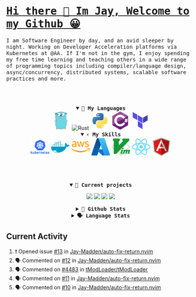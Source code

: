 
<b> <u>
  <h1> <samp>
      Hi there 👋 Im Jay, Welcome to my Github 😀 
    </samp>
  </h1>
</u> </b>
<p>
  <samp>
   I am Software Engineer by day, and an avid sleeper by night. Working on Developer Acceleration platforms via Kubernetes at @AA. If I'm not in the gym, I enjoy spending my free time learning and teaching others in a wide range of programming topics including compiler/language design, async/concurrency, distributed systems, scalable software practices and more. 
    <br><br>
  </samp>
 </p>
<br> 
<p align="center">
  <details align="center" open>
    <summary><samp><b> 🚀 My Languages </b> </samp> </summary>
  <img src = 'https://github.com/devicons/devicon/blob/master/icons/go/go-original.svg' alt='ts' width='50'/>
  <img src = 'https://rustacean.net/assets/rustacean-flat-noshadow.svg' alt='Rust' width='50'/>
  <img src = 'https://github.com/devicons/devicon/blob/master/icons/python/python-original.svg' alt='Python' width='50'/>
  <img src = 'https://github.com/devicons/devicon/blob/master/icons/csharp/csharp-original.svg' alt='C#' width='50'/>
  <img src = 'https://github.com/devicons/devicon/blob/master/icons/terraform/terraform-original.svg' alt='Terraform' width='50'/>
  </details>
    <details align="center" open>
    <summary><samp> <b>⚡️ My Skills </b> </samp> </summary>
  <img src = 'https://github.com/devicons/devicon/blob/master/icons/kubernetes/kubernetes-plain-wordmark.svg' alt='Kubernetes' width='50'/>
  <img src = 'https://github.com/devicons/devicon/blob/master/icons/docker/docker-plain.svg' alt='Docker' width='50'/>
  <img src = 'https://github.com/devicons/devicon/blob/master/icons/amazonwebservices/amazonwebservices-plain-wordmark.svg' alt='AWS' width='50'/>
  <img src = 'https://github.com/devicons/devicon/blob/master/icons/azure/azure-original.svg' alt='Azure' width='50'/>
  <img src = 'https://github.com/devicons/devicon/blob/master/icons/vim/vim-plain.svg' alt='Vim' width='50'/>
  <img src = 'https://github.com/devicons/devicon/blob/master/icons/react/react-original.svg' alt='Vue' width='50'/>
  <img src = 'https://github.com/devicons/devicon/blob/master/icons/angularjs/angularjs-original.svg' alt='Angular' width='50'/>
  </details>
</p>
<br>
<br>
<br>
<details align="center" open>
    <summary> <b> <samp>🔨 Current projects </samp></b></summary>
  <p>
    <a style="text-decoration: none" align="left" href="https://github.com/Jay-Madden/auto-fix-return.nvim">
        <img src="https://github-readme-stats.vercel.app/api/pin/?username=Jay-Madden&repo=auto-fix-return.nvim&show_owner=true" />
    </a>
    <a style="text-decoration: none" align="left" href="https://github.com/ClemBotProject/ClemBot">
        <img src="https://github-readme-stats.vercel.app/api/pin/?username=ClemBotProject&repo=ClemBot&show_owner=false" />
    </a>
    <a style="text-decoration: none" align="left" href="https://github.com/Jay-Madden/aeris">
        <img src="https://github-readme-stats.vercel.app/api/pin/?username=Jay-Madden&repo=aeris&show_owner=true" />
    </a>
    <a style="text-decoration: none" align="left" href="https://github.com/Jay-Madden/SharpLox">
        <img src="https://github-readme-stats.vercel.app/api/pin/?username=Jay-Madden&repo=SharpLox&show_owner=true" />
    </a>
  </p>
</details>
<details align="center">
  <summary> <b> <samp>🧮 Github Stats </samp></b></summary>
  <p>
    <img src="https://github-readme-stats.vercel.app/api?username=Jay-Madden&count_private=true&show_icons=true&include_all_commits=true">
   </p>
 </details>
 <details align="center">
  <summary> <b> <samp>🗣 Language Stats </samp></b></summary>
  <p>
    <img src="https://github-readme-stats.vercel.app/api/top-langs/?username=Jay-Madden&hide=TeX&layout=compact">
   </p>
 </details>
 
 ## Current Activity
 
<!--START_SECTION:activity-->
1. ❗ Opened issue [#13](https://github.com/Jay-Madden/auto-fix-return.nvim/issues/13) in [Jay-Madden/auto-fix-return.nvim](https://github.com/Jay-Madden/auto-fix-return.nvim)
2. 🗣 Commented on [#12](https://github.com/Jay-Madden/auto-fix-return.nvim/issues/12#issuecomment-3100717108) in [Jay-Madden/auto-fix-return.nvim](https://github.com/Jay-Madden/auto-fix-return.nvim)
3. 🗣 Commented on [#4483](https://github.com/tModLoader/tModLoader/issues/4483#issuecomment-3016264695) in [tModLoader/tModLoader](https://github.com/tModLoader/tModLoader)
4. 🗣 Commented on [#11](https://github.com/Jay-Madden/auto-fix-return.nvim/issues/11#issuecomment-3004899388) in [Jay-Madden/auto-fix-return.nvim](https://github.com/Jay-Madden/auto-fix-return.nvim)
5. 🗣 Commented on [#10](https://github.com/Jay-Madden/auto-fix-return.nvim/issues/10#issuecomment-2994658408) in [Jay-Madden/auto-fix-return.nvim](https://github.com/Jay-Madden/auto-fix-return.nvim)
<!--END_SECTION:activity-->   

<!--**Jay-Madden/Jay-Madden** is a ✨ _special_ ✨ repository because its `README.md` (this file) appears on your GitHub profile.



- 🔭 I’m currently working on ...
- 🌱 I’m currently learning ...
- 👯 I’m looking to collaborate on ...
- 🤔 I’m looking for help with ...
- 💬 Ask me about ...
- 📫 How to reach me: ...
- 😄 Pronouns: ...
- ⚡ Fun fact: ...
-->


